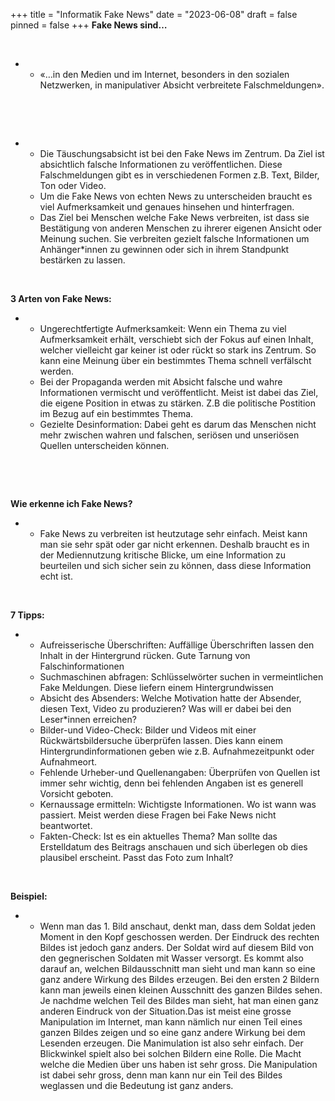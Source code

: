 +++
title = "Informatik Fake News"
date = "2023-06-08"
draft = false
pinned = false
+++
**Fake News sind…**

 

* * «…in den Medien und im Internet, besonders in den sozialen Netzwerken, in manipulativer Absicht verbreitete Falschmeldungen».

 

 

* * Die Täuschungsabsicht ist bei den Fake News im Zentrum. Da Ziel ist absichtlich falsche Informationen zu veröffentlichen. Diese Falschmeldungen gibt es in verschiedenen Formen z.B. Text, Bilder, Ton oder Video.
  * Um die Fake News von echten News zu unterscheiden braucht es viel Aufmerksamkeit und genaues hinsehen und hinterfragen. 
  * Das Ziel bei Menschen welche Fake News verbreiten, ist dass sie Bestätigung von anderen Menschen zu ihrerer eigenen Ansicht oder Meinung suchen. Sie verbreiten gezielt falsche Informationen um Anhänger*innen zu gewinnen oder sich in ihrem Standpunkt bestärken zu lassen.

 

**3 Arten von Fake News:**

* * Ungerechtfertigte Aufmerksamkeit: Wenn ein Thema zu viel Aufmerksamkeit erhält, verschiebt sich der Fokus auf einen Inhalt, welcher vielleicht gar keiner ist oder rückt so stark ins Zentrum. So kann eine Meinung über ein bestimmtes Thema schnell verfälscht werden.
  * Bei der Propaganda werden mit Absicht falsche und wahre Informationen vermischt und veröffentlicht. Meist ist dabei das Ziel, die eigene Position in etwas zu stärken. Z.B die politische Postition im Bezug auf ein bestimmtes Thema.
  * Gezielte Desinformation: Dabei geht es darum das Menschen nicht mehr zwischen wahren und falschen, seriösen und unseriösen Quellen unterscheiden können.

 

 

**Wie erkenne ich Fake News?**

* * Fake News zu verbreiten ist heutzutage sehr einfach. Meist kann man sie sehr spät oder gar nicht erkennen. Deshalb braucht es in der Mediennutzung kritische Blicke, um eine Information zu beurteilen und sich sicher sein zu können, dass diese Information echt ist.

 

**7 Tipps:**

* * Aufreisserische Überschriften: Auffällige Überschriften lassen den Inhalt in der Hintergrund rücken. Gute Tarnung von Falschinformationen
  * Suchmaschinen abfragen: Schlüsselwörter suchen in vermeintlichen Fake Meldungen. Diese liefern einem Hintergrundwissen
  * Absicht des Absenders: Welche Motivation hatte der Absender, diesen Text, Video zu produzieren? Was will er dabei bei den Leser*innen erreichen?
  * Bilder-und Video-Check: Bilder und Videos mit einer Rückwärtsbildersuche überprüfen lassen. Dies kann einem Hintergrundinformationen geben wie z.B. Aufnahmezeitpunkt oder Aufnahmeort.
  * Fehlende Urheber-und Quellenangaben: Überprüfen von Quellen ist immer sehr wichtig, denn bei fehlenden Angaben ist es generell Vorsicht geboten.
  * Kernaussage ermitteln: Wichtigste Informationen. Wo ist wann was passiert. Meist werden diese Fragen bei Fake News nicht beantwortet.
  * Fakten-Check: Ist es ein aktuelles Thema? Man sollte das Erstelldatum des Beitrags anschauen und sich überlegen ob dies plausibel erscheint. Passt das Foto zum Inhalt?

 

**Beispiel:**

* * Wenn man das 1. Bild anschaut, denkt man, dass dem Soldat jeden Moment in den Kopf geschossen werden. Der Eindruck des rechten Bildes ist jedoch ganz anders. Der Soldat wird auf diesem Bild von den gegnerischen Soldaten mit Wasser versorgt. Es kommt also darauf an, welchen Bildausschnitt man sieht und man kann so eine ganz andere Wirkung des Bildes erzeugen. Bei den ersten 2 Bildern kann man jeweils einen kleinen Ausschnitt des ganzen Bildes sehen. Je nachdme welchen Teil des Bildes man sieht, hat man einen ganz anderen Eindruck von der Situation.Das ist meist eine grosse Manipulation im Internet, man kann nämlich nur einen Teil eines ganzen Bildes zeigen und so eine ganz andere Wirkung bei dem Lesenden erzeugen. Die Manimulation ist also sehr einfach. Der Blickwinkel spielt also bei solchen Bildern eine Rolle. Die Macht welche die Medien über uns haben ist sehr gross. Die Manipulation ist dabei sehr gross, denn man kann nur ein Teil des Bildes weglassen und die Bedeutung ist ganz anders.